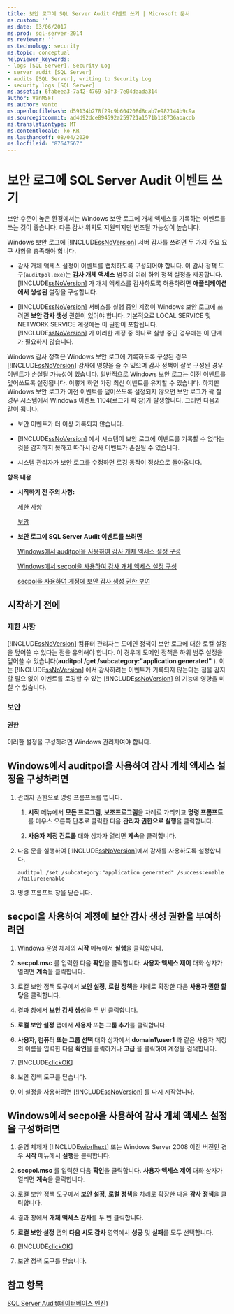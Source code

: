 ```yaml
---
title: 보안 로그에 SQL Server Audit 이벤트 쓰기 | Microsoft 문서
ms.custom: ''
ms.date: 03/06/2017
ms.prod: sql-server-2014
ms.reviewer: ''
ms.technology: security
ms.topic: conceptual
helpviewer_keywords:
- logs [SQL Server], Security Log
- server audit [SQL Server]
- audits [SQL Server], writing to Security Log
- security logs [SQL Server]
ms.assetid: 6fabeea3-7a42-4769-a0f3-7e04daada314
author: VanMSFT
ms.author: vanto
ms.openlocfilehash: d59134b278f29c9b604208d8cab7e982144b9c9a
ms.sourcegitcommit: ad4d92dce894592a259721a1571b1d8736abacdb
ms.translationtype: MT
ms.contentlocale: ko-KR
ms.lasthandoff: 08/04/2020
ms.locfileid: "87647567"
---
```

# <a name="write-sql-server-audit-events-to-the-security-log"></a>보안 로그에 SQL Server Audit 이벤트 쓰기
  보안 수준이 높은 환경에서는 Windows 보안 로그에 개체 액세스를 기록하는 이벤트를 쓰는 것이 좋습니다. 다른 감사 위치도 지원되지만 변조될 가능성이 높습니다.  
  
 Windows 보안 로그에 [!INCLUDE[ssNoVersion](../../../includes/ssnoversion-md.md)] 서버 감사를 쓰려면 두 가지 주요 요구 사항을 충족해야 합니다.  
  
-   감사 개체 액세스 설정이 이벤트를 캡처하도록 구성되어야 합니다. 이 감사 정책 도구(`auditpol.exe`)는 **감사 개체 액세스** 범주의 여러 하위 정책 설정을 제공합니다. [!INCLUDE[ssNoVersion](../../../includes/ssnoversion-md.md)] 가 개체 액세스를 감사하도록 허용하려면 **애플리케이션에서 생성된** 설정을 구성합니다.  
  
-   [!INCLUDE[ssNoVersion](../../../includes/ssnoversion-md.md)] 서비스를 실행 중인 계정이 Windows 보안 로그에 쓰려면 **보안 감사 생성** 권한이 있어야 합니다. 기본적으로 LOCAL SERVICE 및 NETWORK SERVICE 계정에는 이 권한이 포함됩니다. [!INCLUDE[ssNoVersion](../../../includes/ssnoversion-md.md)] 가 이러한 계정 중 하나로 실행 중인 경우에는 이 단계가 필요하지 않습니다.  
  
 Windows 감사 정책은 Windows 보안 로그에 기록하도록 구성된 경우 [!INCLUDE[ssNoVersion](../../../includes/ssnoversion-md.md)] 감사에 영향을 줄 수 있으며 감사 정책이 잘못 구성된 경우 이벤트가 손실될 가능성이 있습니다. 일반적으로 Windows 보안 로그는 이전 이벤트를 덮어쓰도록 설정됩니다. 이렇게 하면 가장 최신 이벤트를 유지할 수 있습니다. 하지만 Windows 보안 로그가 이전 이벤트를 덮어쓰도록 설정되지 않으면 보안 로그가 꽉 찰 경우 시스템에서 Windows 이벤트 1104(로그가 꽉 참)가 발생합니다. 그러면 다음과 같이 됩니다.  
  
-   보안 이벤트가 더 이상 기록되지 않습니다.  
  
-   [!INCLUDE[ssNoVersion](../../../includes/ssnoversion-md.md)] 에서 시스템이 보안 로그에 이벤트를 기록할 수 없다는 것을 감지하지 못하고 따라서 감사 이벤트가 손실될 수 있습니다.  
  
-   시스템 관리자가 보안 로그를 수정하면 로깅 동작이 정상으로 돌아옵니다.  
  
 **항목 내용**  
  
-   **시작하기 전 주의 사항:**  
  
     [제한 사항](#Restrictions)  
  
     [보안](#Security)  
  
-   **보안 로그에 SQL Server Audit 이벤트를 쓰려면**  
  
     [Windows에서 auditpol을 사용하여 감사 개체 액세스 설정 구성](#auditpolAccess)  
  
     [Windows에서 secpol을 사용하여 감사 개체 액세스 설정 구성](#secpolAccess)  
  
     [secpol을 사용하여 계정에 보안 감사 생성 권한 부여](#secpolPermission)  
  
##  <a name="before-you-begin"></a><a name="BeforeYouBegin"></a> 시작하기 전에  
  
###  <a name="limitations-and-restrictions"></a><a name="Restrictions"></a> 제한 사항  
 [!INCLUDE[ssNoVersion](../../../includes/ssnoversion-md.md)] 컴퓨터 관리자는 도메인 정책이 보안 로그에 대한 로컬 설정을 덮어쓸 수 있다는 점을 유의해야 합니다. 이 경우에 도메인 정책은 하위 범주 설정을 덮어쓸 수 있습니다(**auditpol /get /subcategory:"application generated"** ). 이는 [!INCLUDE[ssNoVersion](../../../includes/ssnoversion-md.md)] 에서 감사하려는 이벤트가 기록되지 않는다는 점을 감지할 필요 없이 이벤트를 로깅할 수 있는 [!INCLUDE[ssNoVersion](../../../includes/ssnoversion-md.md)] 의 기능에 영향을 미칠 수 있습니다.  
  
###  <a name="security"></a><a name="Security"></a> 보안  
  
####  <a name="permissions"></a><a name="Permissions"></a> 권한  
 이러한 설정을 구성하려면 Windows 관리자여야 합니다.  
  
##  <a name="to-configure-the-audit-object-access-setting-in-windows-using-auditpol"></a><a name="auditpolAccess"></a> Windows에서 auditpol을 사용하여 감사 개체 액세스 설정을 구성하려면  
  
1.  관리자 권한으로 명령 프롬프트를 엽니다.  
  
    1.  **시작** 메뉴에서 **모든 프로그램**, **보조프로그램**을 차례로 가리키고 **명령 프롬프트**를 마우스 오른쪽 단추로 클릭한 다음 **관리자 권한으로 실행**을 클릭합니다.  
  
    2.  **사용자 계정 컨트롤** 대화 상자가 열리면 **계속**을 클릭합니다.  
  
2.  다음 문을 실행하여 [!INCLUDE[ssNoVersion](../../../includes/ssnoversion-md.md)]에서 감사를 사용하도록 설정합니다.  
  
    ```  
    auditpol /set /subcategory:"application generated" /success:enable /failure:enable  
    ```  
  
3.  명령 프롬프트 창을 닫습니다.  
  
##  <a name="to-grant-the-generate-security-audits-permission-to-an-account-using-secpol"></a><a name="secpolAccess"></a> secpol을 사용하여 계정에 보안 감사 생성 권한을 부여하려면  
  
1.  Windows 운영 체제의 **시작** 메뉴에서 **실행**을 클릭합니다.  
  
2.  **secpol.msc** 를 입력한 다음 **확인**을 클릭합니다. **사용자 액세스 제어** 대화 상자가 열리면 **계속**을 클릭합니다.  
  
3.  로컬 보안 정책 도구에서 **보안 설정**, **로컬 정책**을 차례로 확장한 다음 **사용자 권한 할당**을 클릭합니다.  
  
4.  결과 창에서 **보안 감사 생성**을 두 번 클릭합니다.  
  
5.  **로컬 보안 설정** 탭에서 **사용자 또는 그룹 추가**를 클릭합니다.  
  
6.  **사용자, 컴퓨터 또는 그룹 선택** 대화 상자에서 **domain1\user1** 과 같은 사용자 계정의 이름을 입력한 다음 **확인**을 클릭하거나 **고급** 을 클릭하여 계정을 검색합니다.  
  
7.  [!INCLUDE[clickOK](../../../includes/clickok-md.md)]  
  
8.  보안 정책 도구를 닫습니다.  
  
9. 이 설정을 사용하려면 [!INCLUDE[ssNoVersion](../../../includes/ssnoversion-md.md)] 를 다시 시작합니다.  
  
##  <a name="to-configure-the-audit-object-access-setting-in-windows-using-secpol"></a><a name="secpolPermission"></a> Windows에서 secpol을 사용하여 감사 개체 액세스 설정을 구성하려면  
  
1.  운영 체제가 [!INCLUDE[wiprlhext](../../../includes/wiprlhext-md.md)] 또는 Windows Server 2008 이전 버전인 경우 **시작** 메뉴에서 **실행**을 클릭합니다.  
  
2.  **secpol.msc** 를 입력한 다음 **확인**을 클릭합니다. **사용자 액세스 제어** 대화 상자가 열리면 **계속**을 클릭합니다.  
  
3.  로컬 보안 정책 도구에서 **보안 설정**, **로컬 정책**을 차례로 확장한 다음 **감사 정책**을 클릭합니다.  
  
4.  결과 창에서 **개체 액세스 감사**를 두 번 클릭합니다.  
  
5.  **로컬 보안 설정** 탭의 **다음 시도 감사** 영역에서 **성공** 및 **실패**를 모두 선택합니다.  
  
6.  [!INCLUDE[clickOK](../../../includes/clickok-md.md)]  
  
7.  보안 정책 도구를 닫습니다.  
  
## <a name="see-also"></a>참고 항목  
 [SQL Server Audit&#40;데이터베이스 엔진&#41;](sql-server-audit-database-engine.md)  
  
  
